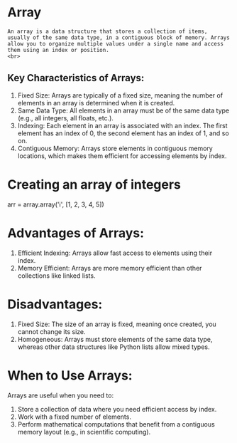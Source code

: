 # Array
    An array is a data structure that stores a collection of items, usually of the same data type, in a contiguous block of memory. Arrays allow you to organize multiple values under a single name and access them using an index or position.
    <br>    
## Key Characteristics of Arrays:
1.	Fixed Size: Arrays are typically of a fixed size, meaning the number of elements in an array is determined when it is created.
2.	Same Data Type: All elements in an array must be of the same data type (e.g., all integers, all floats, etc.).
3.	Indexing: Each element in an array is associated with an index. The first element has an index of 0, the second element has an index of 1, and so on.
4.	Contiguous Memory: Arrays store elements in contiguous memory locations, which makes them efficient for accessing elements by index.


# Creating an array of integers
arr = array.array('i', [1, 2, 3, 4, 5])


# Advantages of Arrays:
1. Efficient Indexing: Arrays allow fast access to elements using their index.
2. Memory Efficient: Arrays are more memory efficient than other collections like linked lists.

# Disadvantages:
1. Fixed Size: The size of an array is fixed, meaning once created, you cannot change its size.
2. Homogeneous: Arrays must store elements of the same data type, whereas other data structures like Python lists allow mixed types.

# When to Use Arrays:
Arrays are useful when you need to:
1. Store a collection of data where you need efficient access by index.
2. Work with a fixed number of elements.
3. Perform mathematical computations that benefit from a contiguous memory layout (e.g., in scientific computing).
